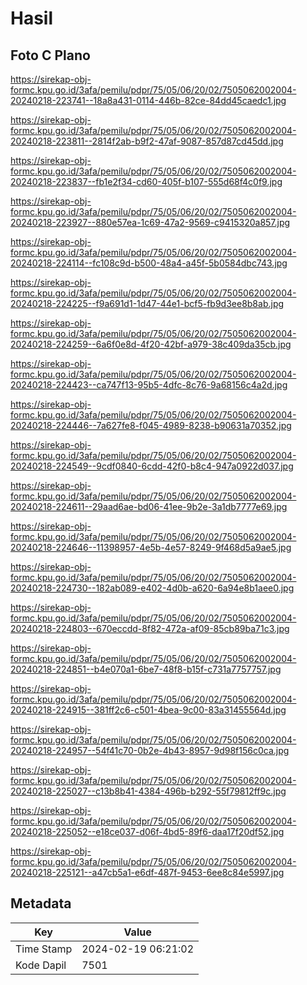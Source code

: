 # Hasil

## Foto C Plano

https://sirekap-obj-formc.kpu.go.id/3afa/pemilu/pdpr/75/05/06/20/02/7505062002004-20240218-223741--18a8a431-0114-446b-82ce-84dd45caedc1.jpg

https://sirekap-obj-formc.kpu.go.id/3afa/pemilu/pdpr/75/05/06/20/02/7505062002004-20240218-223811--2814f2ab-b9f2-47af-9087-857d87cd45dd.jpg

https://sirekap-obj-formc.kpu.go.id/3afa/pemilu/pdpr/75/05/06/20/02/7505062002004-20240218-223837--fb1e2f34-cd60-405f-b107-555d68f4c0f9.jpg

https://sirekap-obj-formc.kpu.go.id/3afa/pemilu/pdpr/75/05/06/20/02/7505062002004-20240218-223927--880e57ea-1c69-47a2-9569-c9415320a857.jpg

https://sirekap-obj-formc.kpu.go.id/3afa/pemilu/pdpr/75/05/06/20/02/7505062002004-20240218-224114--fc108c9d-b500-48a4-a45f-5b0584dbc743.jpg

https://sirekap-obj-formc.kpu.go.id/3afa/pemilu/pdpr/75/05/06/20/02/7505062002004-20240218-224225--f9a691d1-1d47-44e1-bcf5-fb9d3ee8b8ab.jpg

https://sirekap-obj-formc.kpu.go.id/3afa/pemilu/pdpr/75/05/06/20/02/7505062002004-20240218-224259--6a6f0e8d-4f20-42bf-a979-38c409da35cb.jpg

https://sirekap-obj-formc.kpu.go.id/3afa/pemilu/pdpr/75/05/06/20/02/7505062002004-20240218-224423--ca747f13-95b5-4dfc-8c76-9a68156c4a2d.jpg

https://sirekap-obj-formc.kpu.go.id/3afa/pemilu/pdpr/75/05/06/20/02/7505062002004-20240218-224446--7a627fe8-f045-4989-8238-b90631a70352.jpg

https://sirekap-obj-formc.kpu.go.id/3afa/pemilu/pdpr/75/05/06/20/02/7505062002004-20240218-224549--9cdf0840-6cdd-42f0-b8c4-947a0922d037.jpg

https://sirekap-obj-formc.kpu.go.id/3afa/pemilu/pdpr/75/05/06/20/02/7505062002004-20240218-224611--29aad6ae-bd06-41ee-9b2e-3a1db7777e69.jpg

https://sirekap-obj-formc.kpu.go.id/3afa/pemilu/pdpr/75/05/06/20/02/7505062002004-20240218-224646--11398957-4e5b-4e57-8249-9f468d5a9ae5.jpg

https://sirekap-obj-formc.kpu.go.id/3afa/pemilu/pdpr/75/05/06/20/02/7505062002004-20240218-224730--182ab089-e402-4d0b-a620-6a94e8b1aee0.jpg

https://sirekap-obj-formc.kpu.go.id/3afa/pemilu/pdpr/75/05/06/20/02/7505062002004-20240218-224803--670eccdd-8f82-472a-af09-85cb89ba71c3.jpg

https://sirekap-obj-formc.kpu.go.id/3afa/pemilu/pdpr/75/05/06/20/02/7505062002004-20240218-224851--b4e070a1-6be7-48f8-b15f-c731a7757757.jpg

https://sirekap-obj-formc.kpu.go.id/3afa/pemilu/pdpr/75/05/06/20/02/7505062002004-20240218-224915--381ff2c6-c501-4bea-9c00-83a31455564d.jpg

https://sirekap-obj-formc.kpu.go.id/3afa/pemilu/pdpr/75/05/06/20/02/7505062002004-20240218-224957--54f41c70-0b2e-4b43-8957-9d98f156c0ca.jpg

https://sirekap-obj-formc.kpu.go.id/3afa/pemilu/pdpr/75/05/06/20/02/7505062002004-20240218-225027--c13b8b41-4384-496b-b292-55f79812ff9c.jpg

https://sirekap-obj-formc.kpu.go.id/3afa/pemilu/pdpr/75/05/06/20/02/7505062002004-20240218-225052--e18ce037-d06f-4bd5-89f6-daa17f20df52.jpg

https://sirekap-obj-formc.kpu.go.id/3afa/pemilu/pdpr/75/05/06/20/02/7505062002004-20240218-225121--a47cb5a1-e6df-487f-9453-6ee8c84e5997.jpg


## Metadata

| Key        | Value               |
| ---------- | ------------------- |
| Time Stamp | 2024-02-19 06:21:02 |
| Kode Dapil | 7501                |



